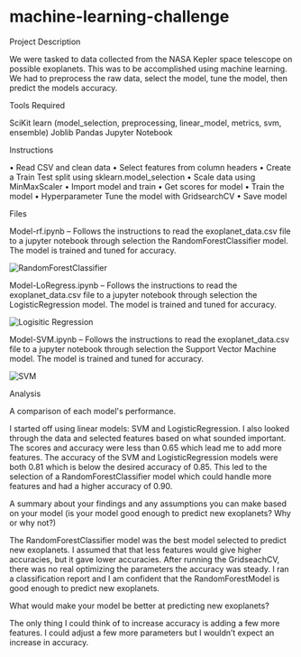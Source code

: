 # machine-learning-challenge

Project Description

We were tasked to data collected from the NASA Kepler space telescope on possible exoplanets. This was to be accomplished using machine learning. We had to preprocess the raw data, select the model, tune the model, then predict the models accuracy. 

Tools Required

SciKit learn (model_selection, preprocessing, linear_model, metrics, svm, ensemble)
Joblib
Pandas
Jupyter Notebook

Instructions

•	Read CSV and clean data
•	Select features from column headers
•	Create a Train Test split using sklearn.model_selection
•	Scale data using MinMaxScaler
•	Import model and train
•	Get scores for model
•	Train the model 
•	Hyperparameter Tune the model with GridsearchCV
•	Save model

Files

Model-rf.ipynb – Follows the instructions to read the exoplanet_data.csv file to a jupyter notebook through selection the RandomForestClassifier model. The model is trained and tuned for accuracy. 

![RandomForestClassifier]("/Images/RFC.PNG")

Model-LoRegress.ipynb – Follows the instructions to read the exoplanet_data.csv file to a jupyter notebook through selection the LogisticRegression model. The model is trained and tuned for accuracy.

![Logisitic Regression]("/Images/LG.PNG")

Model-SVM.ipynb – Follows the instructions to read the exoplanet_data.csv file to a jupyter notebook through selection the Support Vector Machine model. The model is trained and tuned for accuracy. 

![SVM]("/Images/SVM.PNG")



Analysis

A comparison of each model's performance.

I started off using linear models: SVM and LogisticRegression. I also looked through the data and selected features based on what sounded important. The scores and accuracy were less than 0.65 which lead me to add more features. The accuracy of the SVM and LogisticRegression models were both 0.81 which is below the desired accuracy of 0.85. This led to the selection of a RandomForestClassifier model which could handle more features and had a higher accuracy of 0.90.

A summary about your findings and any assumptions you can make based on your model (is your model good enough to predict new exoplanets? Why or why not?)

The RandomForestClassifier model was the best model selected to predict new exoplanets. I assumed that that less features would give higher accuracies, but it gave lower accuracies. After running the GridseachCV, there was no real optimizing the parameters the accuracy was steady. I ran a classification report and I am confident that the RandomForestModel is good enough to predict new exoplanets.

What would make your model be better at predicting new exoplanets?

The only thing I could think of to increase accuracy is adding a few more features. I could adjust a few more parameters but I wouldn’t expect an increase in accuracy.
